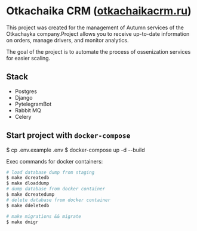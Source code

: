 # Otkachaika CRM ([otkachaikacrm.ru](http://otkachaikacrm.ru/))

This project was created for the management of Autumn services of the Otkachayka company.Project allows you to receive up-to-date information on orders, manage drivers, and monitor analytics.

The goal of the project is to automate the process of ossenization services for easier scaling.

## Stack

* Postgres
* Django
* PytelegramBot
* Rabbit MQ
* Celery

## Start project with `docker-compose`

$ cp .env.example .env
$ docker-compose up -d --build

Exec commands for docker containers:

```bash
# load database dump from staging
$ make dcreatedb
$ make dloaddump
# dump database from docker container
$ make dcreatedump
# delete database from docker container
$ make ddeletedb

# make migrations && migrate
$ make dmigr
```

